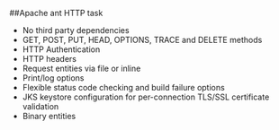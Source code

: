 ##Apache ant HTTP task

* No third party dependencies
* GET, POST, PUT, HEAD, OPTIONS, TRACE and DELETE methods
* HTTP Authentication
* HTTP headers
* Request entities via file or inline
* Print/log options
* Flexible status code checking and build failure options
* JKS keystore configuration for per-connection TLS/SSL certificate validation
* Binary entities 
